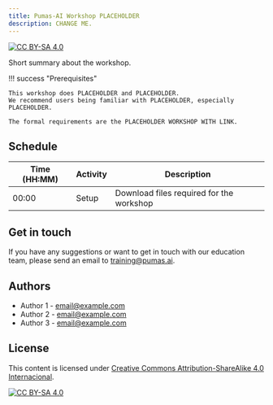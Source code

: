 ```yaml
---
title: Pumas-AI Workshop PLACEHOLDER
description: CHANGE ME.
---
```


[![CC BY-SA 4.0](https://img.shields.io/badge/License-CC%20BY--SA%204.0-lightgrey.svg)](http://creativecommons.org/licenses/by-sa/4.0/)

Short summary about the workshop.

!!! success "Prerequisites"

    This workshop does PLACEHOLDER and PLACEHOLDER.
    We recommend users being familiar with PLACEHOLDER, especially PLACEHOLDER.

    The formal requirements are the PLACEHOLDER WORKSHOP WITH LINK.

## Schedule

| Time (HH:MM) | Activity | Description                              |
| ------------ | -------- | ---------------------------------------- |
| 00:00        | Setup    | Download files required for the workshop |

## Get in touch

If you have any suggestions or want to get in touch with our education team,
please send an email to <training@pumas.ai>.

## Authors

- Author 1 - <email@example.com>
- Author 2 - <email@example.com>
- Author 3 - <email@example.com>

## License

This content is licensed under [Creative Commons Attribution-ShareAlike 4.0 Internacional](http://creativecommons.org/licenses/by-sa/4.0/).

[![CC BY-SA 4.0](https://licensebuttons.net/l/by-sa/4.0/88x31.png)](http://creativecommons.org/licenses/by-sa/4.0/)
